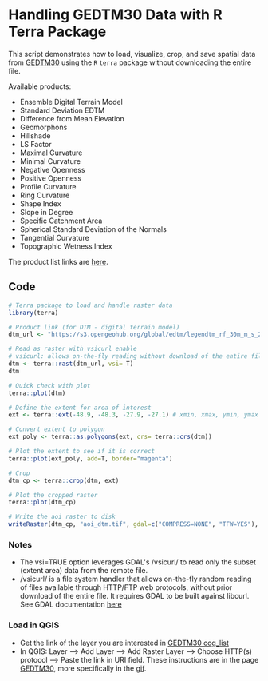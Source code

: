 # Handling GEDTM30 Data with R Terra Package

This script demonstrates how to load, visualize, crop, and save spatial data from [GEDTM30](https://github.com/openlandmap/GEDTM30/tree/main) using the `R` `terra` package without downloading the entire file.

Available products:
- Ensemble Digital Terrain Model
- Standard Deviation EDTM
- Difference from Mean Elevation
- Geomorphons
- Hillshade
- LS Factor
- Maximal Curvature
- Minimal Curvature
- Negative Openness
- Positive Openness
- Profile Curvature
- Ring Curvature
- Shape Index
- Slope in Degree
- Specific Catchment Area
- Spherical Standard Deviation of the Normals
- Tangential Curvature
- Topographic Wetness Index

The product list links are [here](https://github.com/openlandmap/GEDTM30/blob/main/metadata/cog_list.csv).

## Code

```R
# Terra package to load and handle raster data
library(terra)

# Product link (for DTM - digital terrain model)
dtm_url <- "https://s3.opengeohub.org/global/edtm/legendtm_rf_30m_m_s_20000101_20231231_go_epsg.4326_v20250130.tif"

# Read as raster with vsicurl enable 
# vsicurl: allows on-the-fly reading without download of the entire file. Source: https://gdal.org/en/stable/user/virtual_file_systems.html#vsicurl-http-https-ftp-files-random-access 
dtm <- terra::rast(dtm_url, vsi= T) 
dtm

# Quick check with plot
terra::plot(dtm)

# Define the extent for area of interest
ext <- terra::ext(-48.9, -48.3, -27.9, -27.1) # xmin, xmax, ymin, ymax

# Convert extent to polygon
ext_poly <- terra::as.polygons(ext, crs= terra::crs(dtm))

# Plot the extent to see if it is correct
terra::plot(ext_poly, add=T, border="magenta")

# Crop 
dtm_cp <- terra::crop(dtm, ext)

# Plot the cropped raster
terra::plot(dtm_cp)

# Write the aoi raster to disk
writeRaster(dtm_cp, "aoi_dtm.tif", gdal=c("COMPRESS=NONE", "TFW=YES"), overwrite= T)

```

### Notes
- The vsi=TRUE option leverages GDAL's /vsicurl/ to read only the subset (extent area) data from the remote file.
- /vsicurl/ is a file system handler that allows on-the-fly random reading of files available through HTTP/FTP web protocols, without prior download of the entire file. It requires GDAL to be built against libcurl. See GDAL documentation [here](https://gdal.org/en/stable/user/virtual_file_systems.html#vsicurl-http-https-ftp-files-random-access)

### Load in QGIS
- Get the link of the layer you are interested in [GEDTM30 cog_list](https://github.com/openlandmap/GEDTM30/blob/main/metadata/cog_list.csv)
- In QGIS: Layer --> Add Layer --> Add Raster Layer --> Choose HTTP(s) protocol --> Paste the link in URI field. These instructions are in the page [GEDTM30](https://github.com/openlandmap/GEDTM30/tree/main), more specifically in the [gif](https://github.com/openlandmap/GEDTM30/blob/main/img/open_file_qgis_copy_link.gif). 
